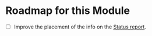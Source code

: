# Roadmap for this Module

- [ ] Improve the placement of the info on the [Status report](/admin/reports/status).
